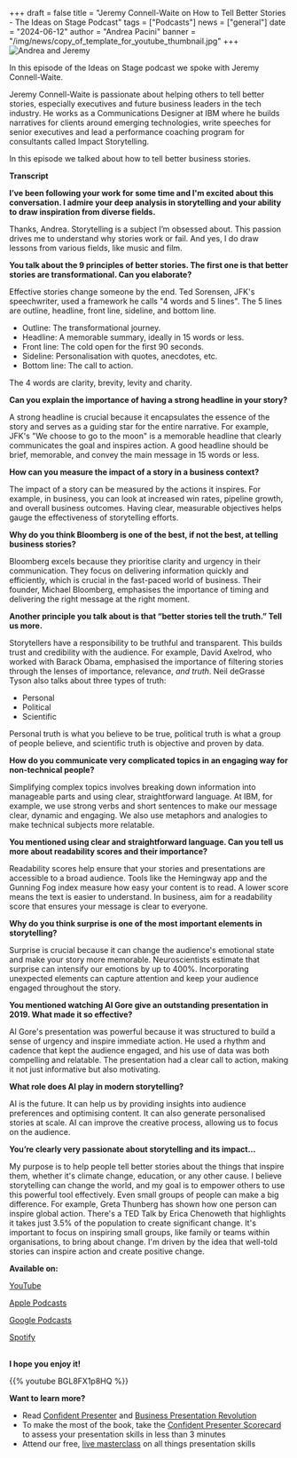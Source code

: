 +++
draft = false
title = "Jeremy Connell-Waite on How to Tell Better Stories - The Ideas on Stage Podcast"
tags = ["Podcasts"]
news = ["general"]
date = "2024-06-12"
author = "Andrea Pacini"
banner = "/img/news/copy_of_template_for_youtube_thumbnail.jpg"
+++
![Andrea and Jeremy](/img/news/copy_of_template_for_youtube_thumbnail.jpg "Andrea and Jeremy")

In this episode of the Ideas on Stage podcast we spoke with Jeremy Connell-Waite.

Jeremy Connell-Waite is passionate about helping others to tell better stories, especially executives and future business leaders in the tech industry. He works as a Communications Designer at IBM where he builds narratives for clients around emerging technologies, write speeches for senior executives and lead a performance coaching program for consultants called Impact Storytelling. 

In this episode we talked about how to tell better business stories. 

**Transcript**

**I’ve been following your work for some time and I'm excited about this conversation. I admire your deep analysis in storytelling and your ability to draw inspiration from diverse fields.** 

Thanks, Andrea. Storytelling is a subject I’m obsessed about. This passion drives me to understand why stories work or fail. And yes, I do draw lessons from various fields, like music and film. 

**You talk about the 9 principles of better stories. The first one is that better stories are transformational. Can you elaborate?** 

Effective stories change someone by the end. Ted Sorensen, JFK's speechwriter, used a framework he calls "4 words and 5 lines". The 5 lines are outline, headline, front line, sideline, and bottom line. 

* Outline: The transformational journey.
* Headline: A memorable summary, ideally in 15 words or less.
* Front line: The cold open for the first 90 seconds.
* Sideline: Personalisation with quotes, anecdotes, etc.
* Bottom line: The call to action.

The 4 words are clarity, brevity, levity and charity. 

**Can you explain the importance of having a strong headline in your story?**

A strong headline is crucial because it encapsulates the essence of the story and serves as a guiding star for the entire narrative. For example, JFK's "We choose to go to the moon" is a memorable headline that clearly communicates the goal and inspires action. A good headline should be brief, memorable, and convey the main message in 15 words or less.

**How can you measure the impact of a story in a business context?**

The impact of a story can be measured by the actions it inspires. For example, in business, you can look at increased win rates, pipeline growth, and overall business outcomes. Having clear, measurable objectives helps gauge the effectiveness of storytelling efforts.

**Why do you think Bloomberg is one of the best, if not the best, at telling business stories?**

Bloomberg excels because they prioritise clarity and urgency in their communication. They focus on delivering information quickly and efficiently, which is crucial in the fast-paced world of business. Their founder, Michael Bloomberg, emphasises the importance of timing and delivering the right message at the right moment.

**Another principle you talk about is that “better stories tell the truth.” Tell us more.** 

Storytellers have a responsibility to be truthful and transparent. This builds trust and credibility with the audience. For example, David Axelrod, who worked with Barack Obama, emphasised the importance of filtering stories through the lenses of importance, relevance, *and truth*. Neil deGrasse Tyson also talks about three types of truth: 

* Personal 
* Political 
* Scientific 

Personal truth is what you believe to be true, political truth is what a group of people believe, and scientific truth is objective and proven by data.

**How do you communicate very complicated topics in an engaging way for non-technical people?**

Simplifying complex topics involves breaking down information into manageable parts and using clear, straightforward language. At IBM, for example, we use strong verbs and short sentences to make our message clear, dynamic and engaging. We also use metaphors and analogies to make technical subjects more relatable. 

**You mentioned using clear and straightforward language. Can you tell us more about readability scores and their importance?**

Readability scores help ensure that your stories and presentations are accessible to a broad audience. Tools like the Hemingway app and the Gunning Fog index measure how easy your content is to read. A lower score means the text is easier to understand. In business, aim for a readability score that ensures your message is clear to everyone.

**Why do you think surprise is one of the most important elements in storytelling?**

Surprise is crucial because it can change the audience's emotional state and make your story more memorable. Neuroscientists estimate that surprise can intensify our emotions by up to 400%. Incorporating unexpected elements can capture attention and keep your audience engaged throughout the story.

**You mentioned watching Al Gore give an outstanding presentation in 2019. What made it so effective?**

Al Gore's presentation was powerful because it was structured to build a sense of urgency and inspire immediate action. He used a rhythm and cadence that kept the audience engaged, and his use of data was both compelling and relatable. The presentation had a clear call to action, making it not just informative but also motivating.

**What role does AI play in modern storytelling?** 

AI is the future. It can help us by providing insights into audience preferences and optimising content. It can also generate personalised stories at scale. AI can improve the creative process, allowing us to focus on the audience.

**You’re clearly very passionate about storytelling and its impact…**

My purpose is to help people tell better stories about the things that inspire them, whether it's climate change, education, or any other cause. I believe storytelling can change the world, and my goal is to empower others to use this powerful tool effectively. Even small groups of people can make a big difference. For example, Greta Thunberg has shown how one person can inspire global action. There's a TED Talk by Erica Chenoweth that highlights it takes just 3.5% of the population to create significant change. It's important to focus on inspiring small groups, like family or teams within organisations, to bring about change. I'm driven by the idea that well-told stories can inspire action and create positive change.

**Available on:** 

[YouTube](https://youtu.be/BGL8FX1p8HQ)

[Apple Podcasts](https://podcasts.apple.com/us/podcast/60-jeremy-connell-waite-on-how-to-tell-better-stories/id1506050111?i=1000658767637)

[Google Podcasts ](https://podcasts.google.com/feed/aHR0cHM6Ly9hbmNob3IuZm0vcy8xYTRjNGFjYy9wb2RjYXN0L3Jzcw/episode/OGJiNTRiNTItN2RmNC00ZWI5LWI1YzktNDI0YmQ3N2EwN2Iz?sa=X&ved=0CAUQkfYCahcKEwjY6ua-_9WGAxUAAAAAHQAAAAAQAQ)

[Spotify](https://open.spotify.com/episode/1Rky9Rna2Px8cwpmjuKRuV)

\
**I hope you enjoy it!**

{{% youtube BGL8FX1p8HQ %}}

**Want to learn more?** 

* Read [Confident Presenter](https://www.ideasonstage.com/resources/confident-presenter-book/) and [Business Presentation Revolution ](https://www.ideasonstage.com/business-presentation-revolution/book/)
* To make the most of the book, take the [Confident Presenter Scorecard](https://ideasonstage.com/score) to assess your presentation skills in less than 3 minutes
* Attend our free, [live masterclass](http://ideasonstageuk.eventbrite.com/) on all things presentation skills
